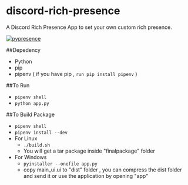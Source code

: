 # discord-rich-presence
A Discord Rich Presence App to set your own custom rich presence.

[![pypresence](https://img.shields.io/badge/using-pypresence-00bb88.svg?style=for-the-badge&logo=discord&logoWidth=20)](https://github.com/qwertyquerty/pypresence)


##Depedency
* Python
* pip
* pipenv ( if you have pip , ```run pip install pipenv``` )

##To Run
* ```pipenv shell```
* ```python app.py```

##To Build Package
* ```pipenv shell```
* ```pipenv install --dev```
*  For Linux 
    * ```./build.sh```
    * You will get a tar package inside "finalpackage" folder
*  For Windows 
    * ```pyinstaller --onefile app.py```
    * copy main_ui.ui to "dist" folder , you can compress  the dist folder and send it or use the application by opening "app"
